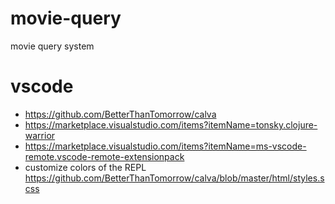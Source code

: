 # movie-query
movie query system


# vscode

* https://github.com/BetterThanTomorrow/calva
* https://marketplace.visualstudio.com/items?itemName=tonsky.clojure-warrior
* https://marketplace.visualstudio.com/items?itemName=ms-vscode-remote.vscode-remote-extensionpack
* customize colors of the REPL https://github.com/BetterThanTomorrow/calva/blob/master/html/styles.scss